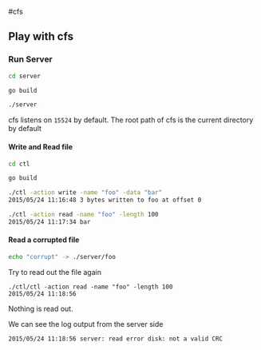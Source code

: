 #cfs

## Play with cfs

### Run Server

``` bash
cd server

go build

./server

```

cfs listens on `15524` by default. The root path of cfs is the current directory by default

#### Write and Read file

``` bash
cd ctl

go build

./ctl -action write -name "foo" -data "bar"
2015/05/24 11:16:48 3 bytes written to foo at offset 0

./ctl -action read -name "foo" -length 100
2015/05/24 11:17:34 bar
```

#### Read a corrupted file

``` bash
echo "corrupt" -> ./server/foo
```

Try to read out the file again
``` 
./ctl/ctl -action read -name "foo" -length 100
2015/05/24 11:18:56 
```

Nothing is read out.

We can see the log output from the server side

```
2015/05/24 11:18:56 server: read error disk: not a valid CRC
```
